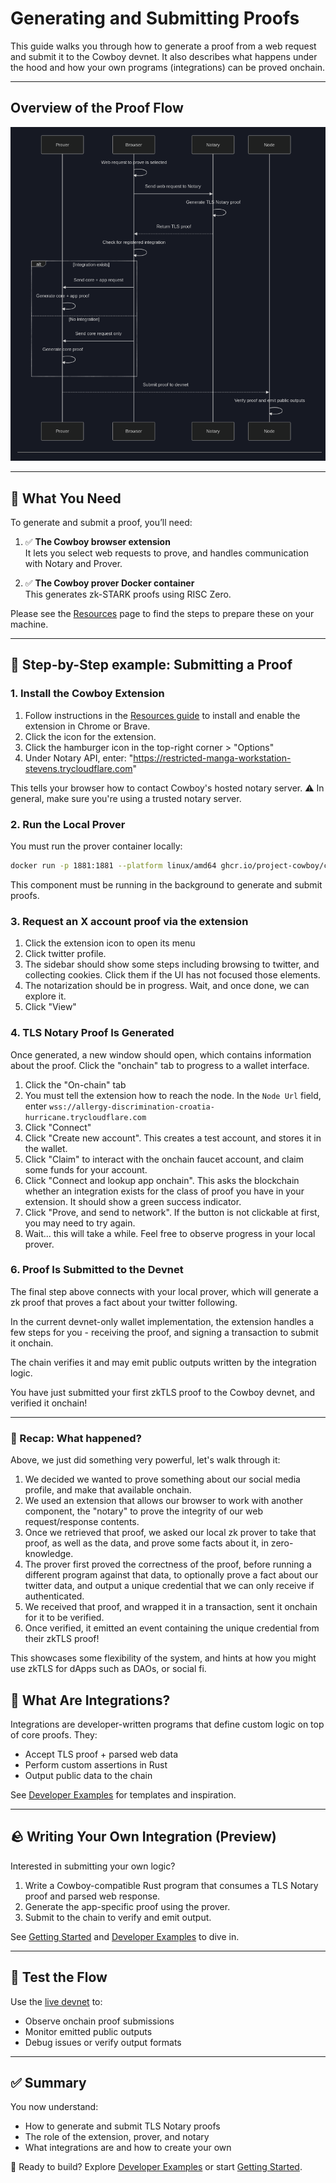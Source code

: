 # Generating and Submitting Proofs

This guide walks you through how to generate a proof from a web request and submit it to the Cowboy devnet. It also describes what happens under the hood and how your own programs (integrations) can be proved onchain.

---

## Overview of the Proof Flow

![My Test Image](./wMOef6uzHX9T.png)

---

## 🔧 What You Need

To generate and submit a proof, you’ll need:

1. ✅ **The Cowboy browser extension**\
   It lets you select web requests to prove, and handles communication with Notary and Prover.

2. ✅ **The Cowboy prover Docker container**\
   This generates zk-STARK proofs using RISC Zero.

Please see the [Resources](./resources.md) page to find the steps to prepare these on your machine.

---

## 🪼 Step-by-Step example: Submitting a Proof

### 1. Install the Cowboy Extension

1. Follow instructions in the [Resources guide](./resources.md) to install and enable the extension in Chrome or Brave.
2. Click the icon for the extension.
3. Click the hamburger icon in the top-right corner > "Options"
4. Under Notary API, enter: "https://restricted-manga-workstation-stevens.trycloudflare.com"

This tells your browser how to contact Cowboy's hosted notary server. ⚠️ In general, make sure you're using a trusted notary server.

### 2. Run the Local Prover

You must run the prover container locally:

```bash
docker run -p 1881:1881 --platform linux/amd64 ghcr.io/project-cowboy/cowboy-prover:latest
```

This component must be running in the background to generate and submit proofs.

### 3. Request an X account proof via the extension
1. Click the extension icon to open its menu
2. Click twitter profile.
3. The sidebar should show some steps including browsing to twitter, and collecting cookies. Click them if the UI has not focused those elements.
4. The notarization should be in progress. Wait, and once done, we can explore it.
5. Click "View"

### 4. TLS Notary Proof Is Generated

Once generated, a new window should open, which contains information about the proof. Click the "onchain" tab to progress to a wallet interface.

1. Click the "On-chain" tab
2. You must tell the extension how to reach the node. In the `Node Url` field, enter `wss://allergy-discrimination-croatia-hurricane.trycloudflare.com`
2. Click "Connect"
3. Click "Create new account". This creates a test account, and stores it in the wallet.
4. Click "Claim" to interact with the onchain faucet account, and claim some funds for your account.
5. Click "Connect and lookup app onchain". This asks the blockchain whether an integration exists for the class of proof you have in your extension. It should show a green success indicator.
6. Click "Prove, and send to network". If the button is not clickable at first, you may need to try again.
7. Wait... this will take a while. Feel free to observe progress in your local prover.

### 6. Proof Is Submitted to the Devnet

The final step above connects with your local prover, which will generate a zk proof that proves a fact about your twitter following.

In the current devnet-only wallet implementation, the extension handles a few steps for you - receiving the proof, and signing a transaction to submit it onchain.

The chain verifies it and may emit public outputs written by the integration logic.

You have just submitted your first zkTLS proof to the Cowboy devnet, and verified it onchain!

---

### 🧬 Recap: What happened?

Above, we just did something very powerful, let's walk through it:

1. We decided we wanted to prove something about our social media profile, and make that available onchain.
2. We used an extension that allows our browser to work with another component, the "notary" to prove the integrity of our web request/response contents.
3. Once we retrieved that proof, we asked our local zk prover to take that proof, as well as the data, and prove some facts about it, in zero-knowledge.
4. The prover first proved the correctness of the proof, before running a different program against that data, to optionally prove a fact about our twitter data, and output a unique credential that we can only receive if authenticated.
5. We received that proof, and wrapped it in a transaction, sent it onchain for it to be verified.
6. Once verified, it emitted an event containing the unique credential from their zkTLS proof!

This showcases some flexibility of the system, and hints at how you might use zkTLS for dApps such as DAOs, or social fi.

## 🧠 What Are Integrations?

Integrations are developer-written programs that define custom logic on top of core proofs. They:

- Accept TLS proof + parsed web data
- Perform custom assertions in Rust
- Output public data to the chain

See [Developer Examples](./example-integrations.md) for templates and inspiration.

---

## 🪨 Writing Your Own Integration (Preview)

Interested in submitting your own logic?

1. Write a Cowboy-compatible Rust program that consumes a TLS Notary proof and parsed web response.
2. Generate the app-specific proof using the prover.
3. Submit to the chain to verify and emit output.

See [Getting Started](./getting-started.md) and [Developer Examples](./example-integrations.md) to dive in.

---

## 🧪 Test the Flow

Use the [live devnet](https://polkadot.js.org/apps/?rpc=wss%3A%2F%2Fallergy-discrimination-croatia-hurricane.trycloudflare.co) to:

- Observe onchain proof submissions
- Monitor emitted public outputs
- Debug issues or verify output formats

---

## ✅ Summary

You now understand:

- How to generate and submit TLS Notary proofs
- The role of the extension, prover, and notary
- What integrations are and how to create your own

🔗 Ready to build? Explore [Developer Examples](./example-integrations.md) or start [Getting Started](./getting-started.md).
